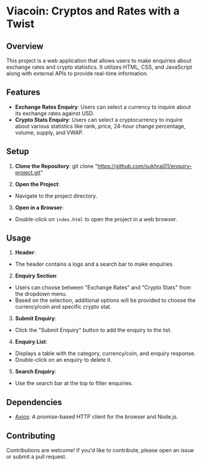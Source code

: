 # Viacoin: Cryptos and Rates with a Twist

## Overview

This project is a web application that allows users to make enquiries about exchange rates and crypto statistics. It utilizes HTML, CSS, and JavaScript along with external APIs to provide real-time information.

## Features

- **Exchange Rates Enquiry**: Users can select a currency to inquire about its exchange rates against USD.
- **Crypto Stats Enquiry**: Users can select a cryptocurrency to inquire about various statistics like rank, price, 24-hour change percentage, volume, supply, and VWAP.

## Setup

1. **Clone the Repository**:
    git clone "https://github.com/sukhraj01/enquiry-project.git"

2. **Open the Project**:
- Navigate to the project directory.

3. **Open in a Browser**:
- Double-click on `index.html` to open the project in a web browser.

## Usage

1. **Header**:
- The header contains a logo and a search bar to make enquiries.

2. **Enquiry Section**:
- Users can choose between "Exchange Rates" and "Crypto Stats" from the dropdown menu.
- Based on the selection, additional options will be provided to choose the currency/coin and specific crypto stat.

3. **Submit Enquiry**:
- Click the "Submit Enquiry" button to add the enquiry to the list.

4. **Enquiry List**:
- Displays a table with the category, currency/coin, and enquiry response.
- Double-click on an enquiry to delete it.

5. **Search Enquiry**:
- Use the search bar at the top to filter enquiries.

## Dependencies

- [Axios](https://axios-http.com/): A promise-based HTTP client for the browser and Node.js.

## Contributing

Contributions are welcome! If you'd like to contribute, please open an issue or submit a pull request.

